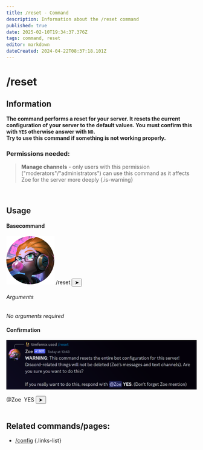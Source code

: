 ```yaml
---
title: /reset - Command
description: Information about the /reset command
published: true
date: 2025-02-10T19:34:37.376Z
tags: command, reset
editor: markdown
dateCreated: 2024-04-22T08:37:18.101Z
---
```


# /reset
## Information
**The command performs a reset for your server. It resets the current configuration of your server to the default values.
You must confirm this with `YES` otherwise answer with `NO`. <br>
Try to use this command if something is not working properly.**
<br>

### Permissions needed:
>**Manage channels** - only users with this permission ("moderators"/"administrators") can use this command as it affects Zoe for the server more deeply {.is-warning}

<br>

## Usage
#### Basecommand
<div class="discord-preview">
    <div class="dcp-chatbar">
        <img src="/zoe_logo.png" class="dcp-avatar">
        <span class="dcp-command">/reset</span>
        <button class="dcp-send-btn">&#10148;</button> 
    </div>
</div>

###### Arguments
*No arguments required*
<br>
 
#### Confirmation
![](/en_/en_reset_command_3.png)
<div class="discord-preview">
    <div class="dcp-chatbar">
      <span class="dcp-mention">@Zoe</span>
      &nbsp;YES
      <button class="dcp-send-btn">&#10148;</button> 
    </div>
</div>
<br>
 
## Related commands/pages:

- [/config](/en/commands/administrative/config/)
{.links-list}